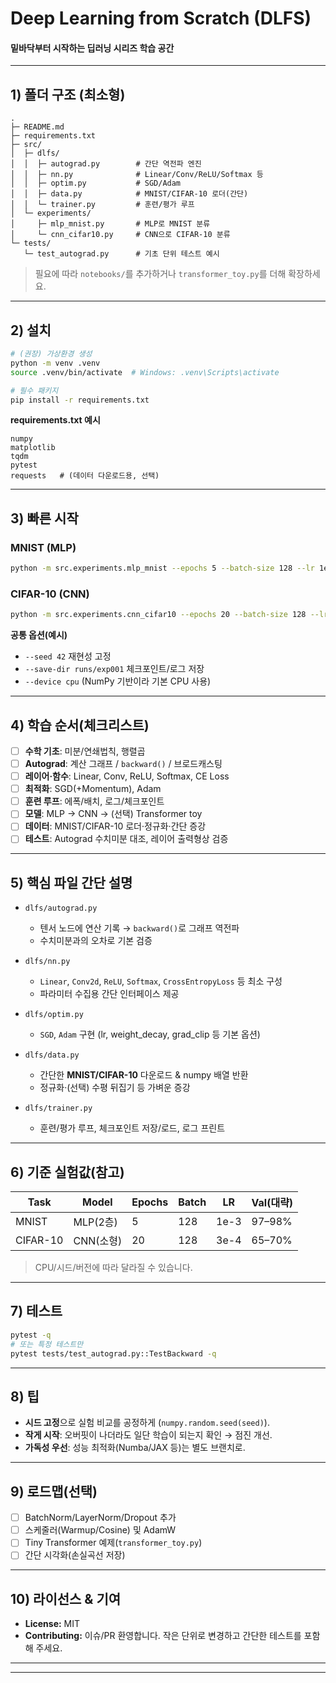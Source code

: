 # Deep Learning from Scratch (DLFS)  

#### 밑바닥부터 시작하는 딥러닝 시리즈 학습 공간
---
## 1) 폴더 구조 (최소형)

```
.
├─ README.md
├─ requirements.txt
├─ src/
│  ├─ dlfs/
│  │  ├─ autograd.py        # 간단 역전파 엔진
│  │  ├─ nn.py              # Linear/Conv/ReLU/Softmax 등
│  │  ├─ optim.py           # SGD/Adam
│  │  ├─ data.py            # MNIST/CIFAR-10 로더(간단)
│  │  └─ trainer.py         # 훈련/평가 루프
│  └─ experiments/
│     ├─ mlp_mnist.py       # MLP로 MNIST 분류
│     └─ cnn_cifar10.py     # CNN으로 CIFAR-10 분류
└─ tests/
   └─ test_autograd.py      # 기초 단위 테스트 예시
```

> 필요에 따라 `notebooks/`를 추가하거나 `transformer_toy.py`를 더해 확장하세요.

---

## 2) 설치

```bash
# (권장) 가상환경 생성
python -m venv .venv
source .venv/bin/activate  # Windows: .venv\Scripts\activate

# 필수 패키지
pip install -r requirements.txt
```

**requirements.txt 예시**

```
numpy
matplotlib
tqdm
pytest
requests   # (데이터 다운로드용, 선택)
```

---

## 3) 빠른 시작

### MNIST (MLP)

```bash
python -m src.experiments.mlp_mnist --epochs 5 --batch-size 128 --lr 1e-3 --seed 42
```

### CIFAR-10 (CNN)

```bash
python -m src.experiments.cnn_cifar10 --epochs 20 --batch-size 128 --lr 3e-4 --augment --seed 42
```

**공통 옵션(예시)**

* `--seed 42` 재현성 고정
* `--save-dir runs/exp001` 체크포인트/로그 저장
* `--device cpu` (NumPy 기반이라 기본 CPU 사용)

---

## 4) 학습 순서(체크리스트)

* [ ] **수학 기초**: 미분/연쇄법칙, 행렬곱
* [ ] **Autograd**: 계산 그래프 / `backward()` / 브로드캐스팅
* [ ] **레이어·함수**: Linear, Conv, ReLU, Softmax, CE Loss
* [ ] **최적화**: SGD(+Momentum), Adam
* [ ] **훈련 루프**: 에폭/배치, 로그/체크포인트
* [ ] **모델**: MLP → CNN → (선택) Transformer toy
* [ ] **데이터**: MNIST/CIFAR-10 로더·정규화·간단 증강
* [ ] **테스트**: Autograd 수치미분 대조, 레이어 출력형상 검증

---

## 5) 핵심 파일 간단 설명

* `dlfs/autograd.py`

  * 텐서 노드에 연산 기록 → `backward()`로 그래프 역전파
  * 수치미분과의 오차로 기본 검증

* `dlfs/nn.py`

  * `Linear`, `Conv2d`, `ReLU`, `Softmax`, `CrossEntropyLoss` 등 최소 구성
  * 파라미터 수집용 간단 인터페이스 제공

* `dlfs/optim.py`

  * `SGD`, `Adam` 구현 (lr, weight\_decay, grad\_clip 등 기본 옵션)

* `dlfs/data.py`

  * 간단한 **MNIST/CIFAR-10** 다운로드 & numpy 배열 반환
  * 정규화·(선택) 수평 뒤집기 등 가벼운 증강

* `dlfs/trainer.py`

  * 훈련/평가 루프, 체크포인트 저장/로드, 로그 프린트

---

## 6) 기준 실험값(참고)

| Task     | Model   | Epochs | Batch | LR   | Val(대략) |
| -------- | ------- | ------ | ----- | ---- | ------- |
| MNIST    | MLP(2층) | 5      | 128   | 1e-3 | 97–98%  |
| CIFAR-10 | CNN(소형) | 20     | 128   | 3e-4 | 65–70%  |

> CPU/시드/버전에 따라 달라질 수 있습니다.

---

## 7) 테스트

```bash
pytest -q
# 또는 특정 테스트만
pytest tests/test_autograd.py::TestBackward -q
```

---

## 8) 팁

* **시드 고정**으로 실험 비교를 공정하게 (`numpy.random.seed(seed)`).
* **작게 시작**: 오버핏이 나더라도 일단 학습이 되는지 확인 → 점진 개선.
* **가독성 우선**: 성능 최적화(Numba/JAX 등)는 별도 브랜치로.

---

## 9) 로드맵(선택)

* [ ] BatchNorm/LayerNorm/Dropout 추가
* [ ] 스케줄러(Warmup/Cosine) 및 AdamW
* [ ] Tiny Transformer 예제(`transformer_toy.py`)
* [ ] 간단 시각화(손실곡선 저장)

---

## 10) 라이선스 & 기여

* **License:** MIT
* **Contributing:** 이슈/PR 환영합니다. 작은 단위로 변경하고 간단한 테스트를 포함해 주세요.

---

---
